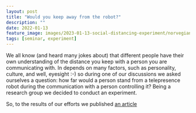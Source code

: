 ```yaml
---
layout: post
title: "Would you keep away from the robot?"
description: ""
date: 2022-01-13
feature_image: images/2023-01-13-social-distancing-experiment/norvegian-bus-stop.jpg
tags: [seminar, experiment]
---
```


We all know (and heard many jokes about) that different people have their own understanding of the distance you keep with a person you are communicating with. In depends on many factors, such as personality, culture, and well, eyesight :-) so during one of our discussions we asked ourselves a question: how far would a person stand from a telepresence robot during the communication with a person controlling it? Being a research group we decided to conduct an experiment. 


So, to the results of our efforts we published [an article](https://www.frontiersin.org/articles/10.3389/feduc.2022.1046461/full) 
<!--more-->



<!-- {% include image_caption.html imageurl="/images/2022-12-16-pynt-vision-experiment/experiment.jpg" title="" caption="robotic vision experiment" %} -->

 